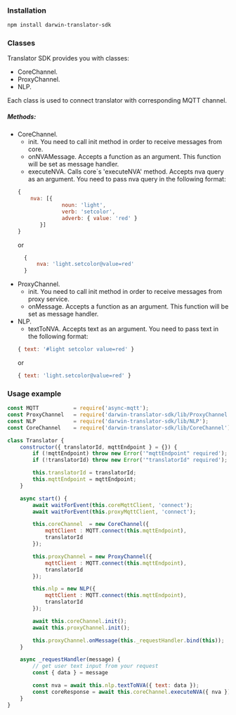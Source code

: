### Installation

```bash
npm install darwin-translator-sdk
```

### Classes
Translator SDK provides you with classes:
- CoreChannel.
- ProxyChannel.
- NLP.

Each class is used to connect translator with corresponding MQTT channel.

##### Methods:
- CoreChannel.
  - init.
  You need to call init method in order to receive messages from core.
  - onNVAMessage.
  Accepts a function as an argument. This function will be set as message handler.
  - executeNVA.
  Calls core`s 'executeNVA' method. Accepts nva query as an argument. You need to pass nva query in the following format:
  ```javascript
  {
      nva: [{
                noun: 'light',
                verb: 'setcolor',
                adverb: { value: 'red' }
         }]
  }
  ```
  or
  ```javascript
    {
        nva: 'light.setcolor@value=red'
    }
    ```
- ProxyChannel.
    - init.
    You need to call init method in order to receive messages from proxy service.
    - onMessage.
    Accepts a function as an argument. This function will be set as message handler.
- NLP.
    - textToNVA.
    Accepts text as an argument. You need to pass text in the following format:
     ```javascript
     { text: '#light setcolor value=red' }
     ```
    or
    ```javascript
    { text: 'light.setcolor@value=red' }
    ```


### Usage example

```javascript
const MQTT           = require('async-mqtt');
const ProxyChannel   = require('darwin-translator-sdk/lib/ProxyChannel');
const NLP            = require('darwin-translator-sdk/lib/NLP');
const CoreChannel    = require('darwin-translator-sdk/lib/CoreChannel');

class Translator {
    constructor({ translatorId, mqttEndpoint } = {}) {
        if (!mqttEndpoint) throw new Error('"mqttEndpoint" required');
        if (!translatorId) throw new Error('"translatorId" required');

        this.translatorId = translatorId;
        this.mqttEndpoint = mqttEndpoint;
    }

    async start() {
        await waitForEvent(this.coreMqttClient, 'connect');
        await waitForEvent(this.proxyMqttClient, 'connect');

        this.coreChannel  = new CoreChannel({
            mqttClient : MQTT.connect(this.mqttEndpoint),
            translatorId
        });

        this.proxyChannel = new ProxyChannel({
            mqttClient : MQTT.connect(this.mqttEndpoint),
            translatorId
        });

        this.nlp = new NLP({
            mqttClient : MQTT.connect(this.mqttEndpoint),
            translatorId
        });

        await this.coreChannel.init();
        await this.proxyChannel.init();

        this.proxyChannel.onMessage(this._requestHandler.bind(this));
    }

    async _requestHandler(message) {
        // get user text input from your request
        const { data } = message

        const nva = await this.nlp.textToNVA({ text: data });
        const coreResponse = await this.coreChannel.executeNVA({ nva });
    }
}

```
